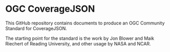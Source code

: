 # OGC CoverageJSON

This GitHub repository contains documents to produce an OGC Community Standard for CoverageJSON.

The starting point for the standard is the work by Jon Blower and Maik Riechert of Reading University, and other usage by NASA and NCAR.
